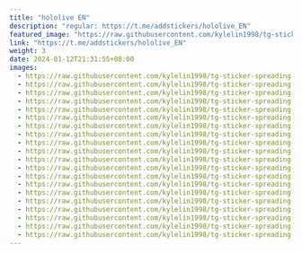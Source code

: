 ```yaml
---
title: "hololive EN"
description: "regular: https://t.me/addstickers/hololive_EN"
featured_image: "https://raw.githubusercontent.com/kylelin1998/tg-sticker-spreading-worldwide-images/main/img/b65bdb75-ef7e-4c1c-af5b-da4a023b4f8b.jpg"
link: "https://t.me/addstickers/hololive_EN"
weight: 3
date: 2024-01-12T21:31:55+08:00
images:
  - https://raw.githubusercontent.com/kylelin1998/tg-sticker-spreading-worldwide-images/main/img/b65bdb75-ef7e-4c1c-af5b-da4a023b4f8b.jpg
  - https://raw.githubusercontent.com/kylelin1998/tg-sticker-spreading-worldwide-images/main/img/9a587c99-4396-4af4-a4b0-19202c4d0980.jpg
  - https://raw.githubusercontent.com/kylelin1998/tg-sticker-spreading-worldwide-images/main/img/e535ec6e-61ab-4602-8353-59be126204a6.jpg
  - https://raw.githubusercontent.com/kylelin1998/tg-sticker-spreading-worldwide-images/main/img/0e794477-a8e4-4072-baa6-8cb7d913f805.jpg
  - https://raw.githubusercontent.com/kylelin1998/tg-sticker-spreading-worldwide-images/main/img/03b0424f-e327-442b-a7bc-bedf646db17d.jpg
  - https://raw.githubusercontent.com/kylelin1998/tg-sticker-spreading-worldwide-images/main/img/b55bca38-19d8-43e9-ab57-d05e3c8d5041.jpg
  - https://raw.githubusercontent.com/kylelin1998/tg-sticker-spreading-worldwide-images/main/img/6875cbc4-8c5d-4bd6-955c-1dd23429e0cf.jpg
  - https://raw.githubusercontent.com/kylelin1998/tg-sticker-spreading-worldwide-images/main/img/962c75bd-affb-49c0-b5a1-7070274a5aba.jpg
  - https://raw.githubusercontent.com/kylelin1998/tg-sticker-spreading-worldwide-images/main/img/da11171e-bab4-4c02-9466-ab82ff8edf79.jpg
  - https://raw.githubusercontent.com/kylelin1998/tg-sticker-spreading-worldwide-images/main/img/581b7c54-ed7e-43ab-9264-8333e6bc1a96.jpg
  - https://raw.githubusercontent.com/kylelin1998/tg-sticker-spreading-worldwide-images/main/img/cd175046-3911-415a-a9b2-ca31e2412c7d.jpg
  - https://raw.githubusercontent.com/kylelin1998/tg-sticker-spreading-worldwide-images/main/img/0946475c-c6bb-4258-b0ed-c3caf991b12b.jpg
  - https://raw.githubusercontent.com/kylelin1998/tg-sticker-spreading-worldwide-images/main/img/5efba2d7-bc29-4721-90a5-6605c6184135.jpg
  - https://raw.githubusercontent.com/kylelin1998/tg-sticker-spreading-worldwide-images/main/img/9439c53f-6753-4b23-b089-8590aeda686b.jpg
  - https://raw.githubusercontent.com/kylelin1998/tg-sticker-spreading-worldwide-images/main/img/191306d6-7f64-44d7-91c9-2b05823a0a14.jpg
  - https://raw.githubusercontent.com/kylelin1998/tg-sticker-spreading-worldwide-images/main/img/052ccb3d-0b8b-4038-abda-407873398de9.jpg
  - https://raw.githubusercontent.com/kylelin1998/tg-sticker-spreading-worldwide-images/main/img/f3515016-7159-4ca6-be8e-4fe30dcb778b.jpg
  - https://raw.githubusercontent.com/kylelin1998/tg-sticker-spreading-worldwide-images/main/img/ecc7aec4-df44-490f-839e-a4a070ab1b3d.jpg
  - https://raw.githubusercontent.com/kylelin1998/tg-sticker-spreading-worldwide-images/main/img/6f72af8e-d889-4a99-a860-592cc3eaade2.jpg
  - https://raw.githubusercontent.com/kylelin1998/tg-sticker-spreading-worldwide-images/main/img/44e08e1e-28d3-4a28-82cc-d89904b9bd80.jpg
---
```

